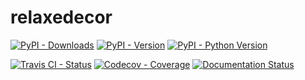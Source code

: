 # relaxedecor

[![PyPI - Downloads](https://pepy.tech/badge/bpc-relaxedecor)](https://pepy.tech/count/bpc-relaxedecor)
[![PyPI - Version](https://img.shields.io/pypi/v/bpc-relaxedecor.svg)](https://pypi.org/project/bpc-relaxedecor)
[![PyPI - Python Version](https://img.shields.io/pypi/pyversions/bpc-relaxedecor.svg)](https://pypi.org/project/bpc-relaxedecor)

[![Travis CI - Status](https://img.shields.io/travis/pybpc/relaxedecor.svg)](https://travis-ci.com/pybpc/relaxedecor)
[![Codecov - Coverage](https://codecov.io/gh/pybpc/relaxedecor/branch/master/graph/badge.svg)](https://codecov.io/gh/pybpc/relaxedecor)
[![Documentation Status](https://readthedocs.org/projects/bpc-relaxedecor/badge/?version=latest)](https://bpc-relaxedecor.readthedocs.io/en/latest/)
<!-- [![LICENSE](https://img.shields.io/badge/license-Anti%20996-blue.svg)](https://github.com/996icu/996.ICU/blob/master/LICENSE) -->
